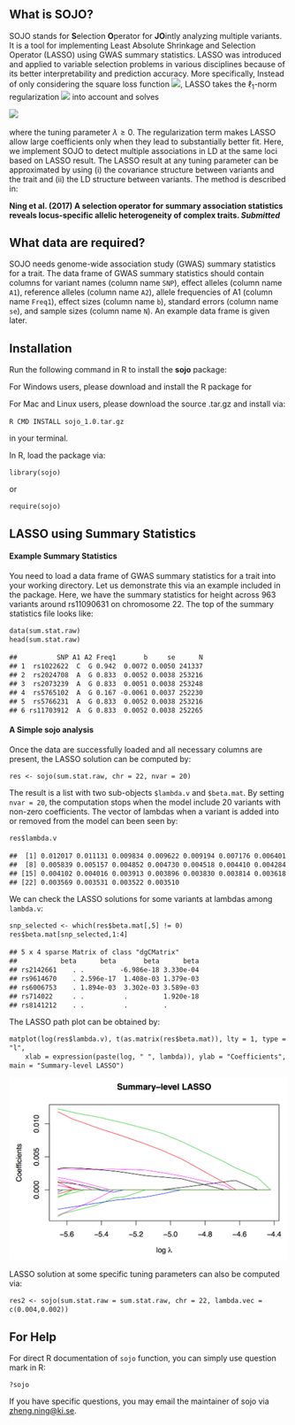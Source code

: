 What is SOJO?
-------------

SOJO stands for **S**election **O**perator for **JO**intly analyzing
multiple variants. It is a tool for implementing Least Absolute
Shrinkage and Selection Operator (LASSO) using GWAS summary statistics.
LASSO was introduced and applied to variable selection problems in
various disciplines because of its better interpretability and
prediction accuracy. More specifically, Instead of only considering the
square loss function
![](http://mathurl.com/yctode9q.png), LASSO
takes the ℓ<sub>1</sub>-norm regularization ![](http://mathurl.com/y9k4jx47.png)
into account and solves

![](http://mathurl.com/ycl9zc3k.png)

where the tuning parameter *λ* ≥ 0. The regularization term makes LASSO
allow large coefficients only when they lead to substantially better
fit. Here, we implement SOJO to detect multiple associations in LD at
the same loci based on LASSO result. The LASSO result at any tuning
parameter can be approximated by using (i) the covariance structure
between variants and the trait and (ii) the LD structure between
variants. The method is described in:

**Ning et al. (2017) A selection operator for summary association
statistics reveals locus-specific allelic heterogeneity of complex
traits. *Submitted***

What data are required?
-----------------------

SOJO needs genome-wide association study (GWAS) summary statistics for a
trait. The data frame of GWAS summary statistics should contain columns
for variant names (column name `SNP`), effect alleles (column name
`A1`), reference alleles (column name `A2`), allele frequencies of A1
(column name `Freq1`), effect sizes (column name `b`), standard errors
(column name `se`), and sample sizes (column name `N`). An example data
frame is given later.

Installation
------------

Run the following command in R to install the **sojo** package:

For Windows users, please download and install the R package for

For Mac and Linux users, please download the source .tar.gz and install
via:

`R CMD INSTALL sojo_1.0.tar.gz`

in your terminal.

In R, load the package via:

    library(sojo)

or

    require(sojo)

LASSO using Summary Statistics
------------------------------

#### Example Summary Statistics

You need to load a data frame of GWAS summary statistics for a trait
into your working directory. Let us demonstrate this via an example
included in the package. Here, we have the summary statistics for height
across 963 variants around rs11090631 on chromosome 22. The top of the
summary statistics file looks like:

    data(sum.stat.raw)
    head(sum.stat.raw)

    ##          SNP A1 A2 Freq1       b     se      N
    ## 1  rs1022622  C  G 0.942  0.0072 0.0050 241337
    ## 2  rs2024708  A  G 0.833  0.0052 0.0038 253216
    ## 3  rs2073239  A  G 0.833  0.0051 0.0038 253248
    ## 4  rs5765102  A  G 0.167 -0.0061 0.0037 252230
    ## 5  rs5766231  A  G 0.833  0.0052 0.0038 253216
    ## 6 rs11703912  A  G 0.833  0.0052 0.0038 252265

#### A Simple sojo analysis

Once the data are successfully loaded and all necessary columns are
present, the LASSO solution can be computed by:

    res <- sojo(sum.stat.raw, chr = 22, nvar = 20)

The result is a list with two sub-objects `$lambda.v` and `$beta.mat`.
By setting `nvar = 20`, the computation stops when the model include 20
variants with non-zero coefficients. The vector of lambdas when a
variant is added into or removed from the model can been seen by:

    res$lambda.v

    ##  [1] 0.012017 0.011131 0.009834 0.009622 0.009194 0.007176 0.006401
    ##  [8] 0.005839 0.005157 0.004852 0.004730 0.004518 0.004410 0.004284
    ## [15] 0.004102 0.004016 0.003913 0.003896 0.003830 0.003814 0.003618
    ## [22] 0.003569 0.003531 0.003522 0.003510

We can check the LASSO solutions for some variants at lambdas among
`lambda.v`:

    snp_selected <- which(res$beta.mat[,5] != 0)
    res$beta.mat[snp_selected,1:4]

    ## 5 x 4 sparse Matrix of class "dgCMatrix"
    ##           beta      beta       beta      beta
    ## rs2142661    . .         -6.986e-18 3.330e-04
    ## rs9614670    . 2.596e-17  1.408e-03 1.379e-03
    ## rs6006753    . 1.894e-03  3.302e-03 3.589e-03
    ## rs714022     . .          .         1.920e-18
    ## rs8141212    . .          .         .

The LASSO path plot can be obtained by:

    matplot(log(res$lambda.v), t(as.matrix(res$beta.mat)), lty = 1, type = "l", 
        xlab = expression(paste(log, " ", lambda)), ylab = "Coefficients", main = "Summary-level LASSO")

![](Images/example.png)

LASSO solution at some specific tuning parameters can also be computed
via:

    res2 <- sojo(sum.stat.raw = sum.stat.raw, chr = 22, lambda.vec = c(0.004,0.002))

For Help
--------

For direct R documentation of `sojo` function, you can simply use
question mark in R:

    ?sojo

If you have specific questions, you may email the maintainer of sojo via
<zheng.ning@ki.se>.
